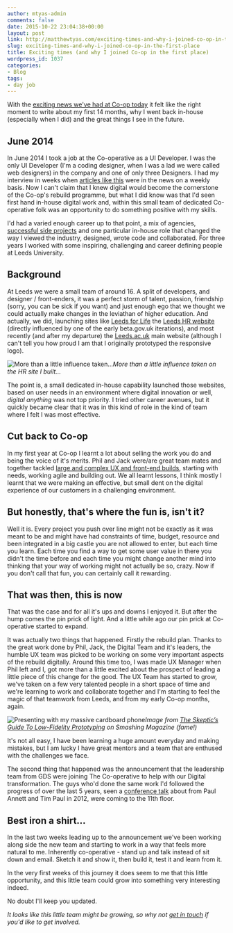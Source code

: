 ```yaml
---
author: mtyas-admin
comments: false
date: 2015-10-22 23:04:38+00:00
layout: post
link: http://matthewtyas.com/exciting-times-and-why-i-joined-co-op-in-the-first-place/
slug: exciting-times-and-why-i-joined-co-op-in-the-first-place
title: Exciting times (and why I joined Co-op in the first place)
wordpress_id: 1037
categories:
- Blog
tags:
- day job
---
```


With the [exciting news we've had at Co-op today](http://digital.blogs.coop/2015/10/22/digital-talent/) it felt like the right moment to write about my first 14 months, why I went back in-house (especially when I did) and the great things I see in the future.



## June 2014



In June 2014 I took a job at the Co-operative as a UI Developer. I was the only UI Developer (I'm a coding designer, when I was a lad we were called web designers) in the company and one of only three Designers. I had my interview in weeks when [articles like this](http://www.bbc.co.uk/news/business-27302820) were in the news on a weekly basis. Now I can't claim that I knew digital would become the cornerstone of the Co-op's rebuild programme, but what I did know was that I'd seen first hand in-house digital work and, within this small team of dedicated Co-operative folk was an opportunity to do something positive with my skills.

I'd had a varied enough career up to that point, a mix of agencies, [successful side projects](http://www.manchestersfinest.com/) and one particular in-house role that changed the way I viewed the industry, designed, wrote code and collaborated. For three years I worked with some inspiring, challenging and career defining people at Leeds University.



## Background



At Leeds we were a small team of around 16. A split of developers, and designer / front-enders, it was a perfect storm of talent, passion, friendship (sorry, you can be sick if you want) and just enough ego that we thought we could actually make changes in the leviathan of higher education. And actually, we did, launching sites like [Leeds for Life](https://leedsforlife.leeds.ac.uk/Home/Index) the [Leeds HR website](http://hr.leeds.ac.uk/) (directly influenced by one of the early beta.gov.uk iterations), and most recently (and after my departure) the [Leeds.ac.uk](http://www.leeds.ac.uk/) main website (although I can't tell you how proud I am that I originally prototyped the responsive logo).

![More than a little influence taken...](http://matthewtyas.com/wp-content/uploads/2015/10/alpha-hr1.jpg)_More than a little influence taken on the HR site I built..._

The point is, a small dedicated in-house capability launched those websites, based on user needs in an environment where digital innovation or well, _digital anything_ was not top priority. I tried other career avenues, but it quickly became clear that it was in this kind of role in the kind of team where I felt I was most effective.



## Cut back to Co-op



In my first year at Co-op I learnt a lot about selling the work you do and being the voice of it's merits. Phil and Jack were/are great team mates and together tackled [large and complex UX and front-end builds](https://motor.co-operativeinsurance.co.uk/gidirect.motor/start.do?lid=Car-main-GQ), starting with needs, working agile and building out. We all learnt lessons, I think mostly I learnt that we were making an effective, but small dent on the digital experience of our customers in a challenging environment.



## But honestly, that's where the fun is, isn't it?



Well it is. Every project you push over line might not be exactly as it was meant to be and might have had constraints of time, budget, resource and been integrated in a big castle you are not allowed to enter, but each time you learn. Each time you find a way to get some user value in there you didn't the time before and each time you might change another mind into thinking that your way of working might not actually be so, crazy. Now if you don't call that fun, you can certainly call it rewarding.



## That was then, this is now



That was the case and for all it's ups and downs I enjoyed it. But after the hump comes the pin prick of light. And a little while ago our pin prick at Co-operative started to expand.

It was actually two things that happened. Firstly the rebuild plan. Thanks to the great work done by Phil, Jack, the Digital Team and it's leaders, the humble UX team was picked to be working on some very important aspects of the rebuild digitally. Around this time too, I was made UX Manager when Phil left and I, got more than a little excited about the prospect of leading a little piece of this change for the good. The UX Team has started to grow, we've taken on a few very talented people in a short space of time and we're learning to work and collaborate together and I'm starting to feel the magic of that teamwork from Leeds, and from my early Co-op months, again.

![Presenting with my massive cardboard phone](http://matthewtyas.com/wp-content/uploads/2015/10/matt-jam-940x857-1.png)_Image from [The Skeptic’s Guide To Low-Fidelity Prototyping](http://www.smashingmagazine.com/2014/10/the-skeptics-guide-to-low-fidelity-prototyping/) on Smashing Magazine (fame!)_

It's not all easy, I have been learning a huge amount everyday and making mistakes, but I am lucky I have great mentors and a team that are enthused with the challenges we face.

The second thing that happened was the announcement that the leadership team from GDS were joining The Co-operative to help with our Digital transformation. The guys who'd done the same work I'd followed the progress of over the last 5 years, seen a [conference talk](https://vimeo.com/41343621) about from Paul Annett and Tim Paul in 2012, were coming to the 11th floor.



## Best iron a shirt…



In the last two weeks leading up to the announcement we've been working along side the new team and starting to work in a way that feels more natural to me. Inherently co-operative - stand up and talk instead of sit down and email. Sketch it and show it, then build it, test it and learn from it.

In the very first weeks of this journey it does seem to me that this little opportunity, and this little team could grow into something very interesting indeed.

No doubt I'll keep you updated.

_It looks like this little team might be growing, so why not [get in touch](mailto:matt.tyas@co-operative.coop) if you'd like to get involved._
